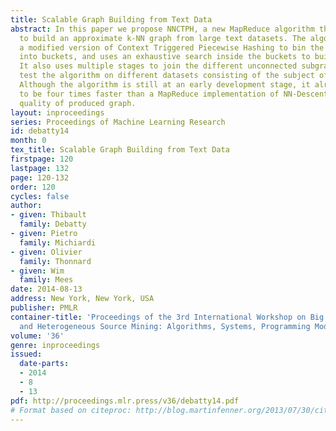 ```yaml
---
title: Scalable Graph Building from Text Data
abstract: In this paper we propose NNCTPH, a new MapReduce algorithm that is able
  to build an approximate k-NN graph from large text datasets. The algorithm uses
  a modified version of Context Triggered Piecewise Hashing to bin the input data
  into buckets, and uses an exhaustive search inside the buckets to build the graph.
  It also uses multiple stages to join the different unconnected subgraphs. We experimentally
  test the algorithm on different datasets consisting of the subject of spam emails.
  Although the algorithm is still at an early development stage, it already proves
  to be four times faster than a MapReduce implementation of NN-Descent, for the same
  quality of produced graph.
layout: inproceedings
series: Proceedings of Machine Learning Research
id: debatty14
month: 0
tex_title: Scalable Graph Building from Text Data
firstpage: 120
lastpage: 132
page: 120-132
order: 120
cycles: false
author:
- given: Thibault
  family: Debatty
- given: Pietro
  family: Michiardi
- given: Olivier
  family: Thonnard
- given: Wim
  family: Mees
date: 2014-08-13
address: New York, New York, USA
publisher: PMLR
container-title: 'Proceedings of the 3rd International Workshop on Big Data, Streams
  and Heterogeneous Source Mining: Algorithms, Systems, Programming Models and Applications'
volume: '36'
genre: inproceedings
issued:
  date-parts:
  - 2014
  - 8
  - 13
pdf: http://proceedings.mlr.press/v36/debatty14.pdf
# Format based on citeproc: http://blog.martinfenner.org/2013/07/30/citeproc-yaml-for-bibliographies/
---
```

